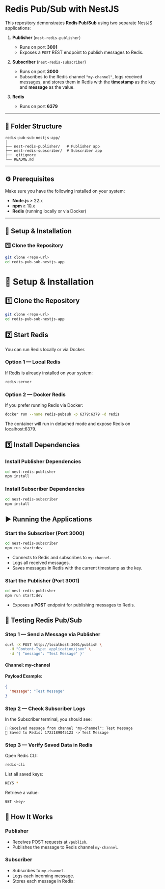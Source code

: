 # Redis Pub/Sub with NestJS

This repository demonstrates **Redis Pub/Sub** using two separate NestJS applications:

1. **Publisher** (`nest-redis-publisher`)

   - Runs on port **3001**
   - Exposes a `POST` REST endpoint to publish messages to Redis.

2. **Subscriber** (`nest-redis-subscriber`)
   - Runs on port **3000**
   - Subscribes to the Redis channel `"my-channel"`, logs received messages, and stores them in Redis with the **timestamp** as the key and **message** as the value.
3. **Redis**
   - Runs on port **6379**

---

## 📂 Folder Structure

```plaintext
redis-pub-sub-nestjs-app/
│
├── nest-redis-publisher/   # Publisher app
├── nest-redis-subscriber/  # Subscriber app
├── .gitignore
└── README.md
```

---

## ⚙️ Prerequisites

Make sure you have the following installed on your system:

- **Node.js** ≥ 22.x
- **npm** ≥ 10.x
- **Redis** (running locally or via Docker)

---

## 🚀 Setup & Installation

### 1️⃣ Clone the Repository

```bash
git clone <repo-url>
cd redis-pub-sub-nestjs-app

```

# 🚀 Setup & Installation

## 1️⃣ Clone the Repository

```bash
git clone <repo-url>
cd redis-pub-sub-nestjs-app
```

## 2️⃣ Start Redis

You can run Redis locally or via Docker.

### **Option 1 — Local Redis**

If Redis is already installed on your system:

```bash
redis-server
```

### **Option 2 — Docker Redis**

If you prefer running Redis via Docker:

```bash
docker run --name redis-pubsub -p 6379:6379 -d redis
```

The container will run in detached mode and expose Redis on localhost:6379.

## 3️⃣ Install Dependencies

### **Install Publisher Dependencies**

```bash
cd nest-redis-publisher
npm install
```

### **Install Subscriber Dependencies**

```bash
cd nest-redis-subscriber
npm install
```

## ▶️ Running the Applications

### **Start the Subscriber (Port 3000)**

```bash
cd nest-redis-subscriber
npm run start:dev
```

- Connects to Redis and subscribes to `my-channel`.
- Logs all received messages.
- Saves messages in Redis with the current timestamp as the key.

### **Start the Publisher (Port 3001)**

```bash
cd nest-redis-publisher
npm run start:dev
```

- Exposes a **POST** endpoint for publishing messages to Redis.

## 📡 Testing Redis Pub/Sub

### **Step 1 — Send a Message via Publisher**

```bash
curl -X POST http://localhost:3001/publish \
  -H "Content-Type: application/json" \
  -d '{ "message": "Test Message" }'
```

#### **Channel**: my-channel

#### **Payload Example**:

```json
{
  "message": "Test Message"
}
```

### **Step 2 — Check Subscriber Logs**

In the Subscriber terminal, you should see:

```vbnet
📩 Received message from channel "my-channel": Test Message
💾 Saved to Redis: 1723189045123 -> Test Message
```

### **Step 3 — Verify Saved Data in Redis**

Open Redis CLI:

```bash
redis-cli
```

List all saved keys:

```bash
KEYS *
```

Retrieve a value:

```bash
GET <key>
```

## 📝 How It Works

### Publisher

- Receives POST requests at `/publish`.
- Publishes the message to Redis channel `my-channel`.

### Subscriber

- Subscribes to `my-channel`.
- Logs each incoming message.
- Stores each message in Redis:
